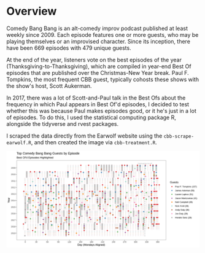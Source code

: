 # Overview

Comedy Bang Bang is an alt-comedy improv podcast published at least weekly since 2009. Each episode features one or more guests, who may be playing themselves or an improvised character. Since its inception, there have been 669 episodes with 479 unique guests.

At the end of the year, listeners vote on the best episodes of the year (Thanksgiving-to-Thanksgiving), which are compiled in year-end Best Of episodes that are published over the Christmas-New Year break. Paul F. Tompkins, the most frequent CBB guest, typically cohosts these shows with the show's host, Scott Aukerman.

In 2017, there was a lot of Scott-and-Paul talk in the Best Ofs about the frequency in which Paul appears in Best Of'd episodes, I decided to test whether this was because Paul makes episodes good, or it he's just in a lot of episodes. To do this, I used the statistical computing package R, alongside the tidyverse and rvest packages.

I scraped the data directly from the Earwolf website using the `cbb-scrape-earwolf.R`, and then created the image via `cbb-treatment.R`.

![Top Comedy Bang Bang Guests by Episode](https://github.com/colindouglas/podcasts/blob/master/images/cbb-bestof-plot.png)
